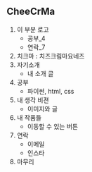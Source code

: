 ## CheeCrMa

1. 이 부분 로고
   - 공부_4
   - 연락_7
2. 치크마 : 치즈크림마요네즈
3. 자기소개
   - 내 소개 글
4. 공부
   - 파이썬, html, css
5. 내 생각 비젼
   - 이미지와 글
6. 내 작품들
   - 이동할 수 있는 버튼
7. 연락
   - 이메일
   - 인스타
8. 마무리